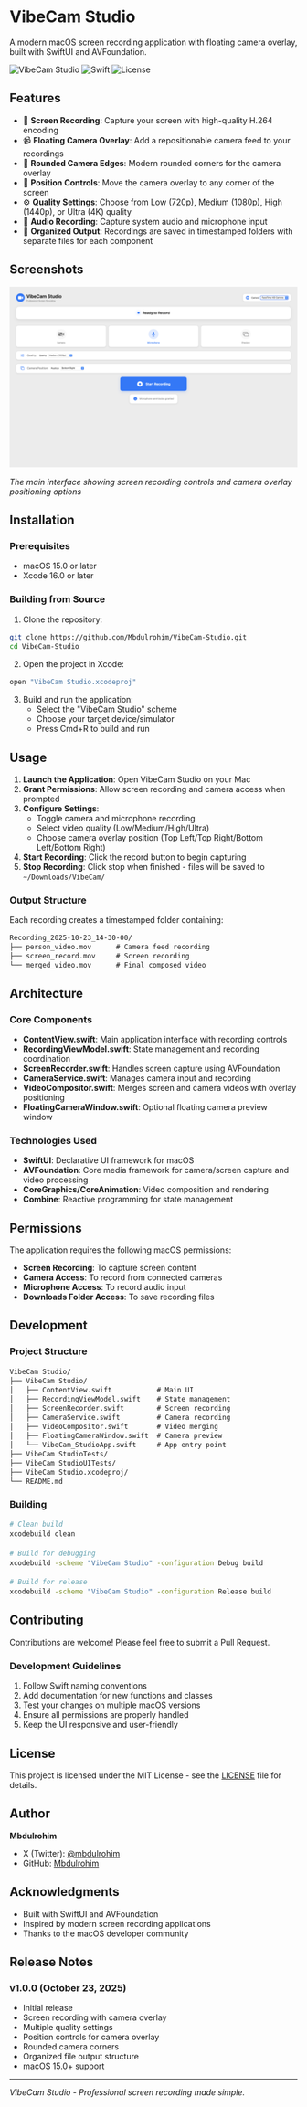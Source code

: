 # VibeCam Studio

A modern macOS screen recording application with floating camera overlay, built with SwiftUI and AVFoundation.

![VibeCam Studio](https://img.shields.io/badge/macOS-15.0+-blue)
![Swift](https://img.shields.io/badge/Swift-5.0+-orange)
![License](https://img.shields.io/badge/License-MIT-green)

## Features

- 🎥 **Screen Recording**: Capture your screen with high-quality H.264 encoding
- 📹 **Floating Camera Overlay**: Add a repositionable camera feed to your recordings
- 🎨 **Rounded Camera Edges**: Modern rounded corners for the camera overlay
- 🎯 **Position Controls**: Move the camera overlay to any corner of the screen
- ⚙️ **Quality Settings**: Choose from Low (720p), Medium (1080p), High (1440p), or Ultra (4K) quality
- 🎵 **Audio Recording**: Capture system audio and microphone input
- 📁 **Organized Output**: Recordings are saved in timestamped folders with separate files for each component

## Screenshots

![VibeCam Studio Preview](Screenshot%202025-10-23%20at%2011.02.50.png)

_The main interface showing screen recording controls and camera overlay positioning options_

## Installation

### Prerequisites

- macOS 15.0 or later
- Xcode 16.0 or later

### Building from Source

1. Clone the repository:

```bash
git clone https://github.com/Mbdulrohim/VibeCam-Studio.git
cd VibeCam-Studio
```

2. Open the project in Xcode:

```bash
open "VibeCam Studio.xcodeproj"
```

3. Build and run the application:
   - Select the "VibeCam Studio" scheme
   - Choose your target device/simulator
   - Press Cmd+R to build and run

## Usage

1. **Launch the Application**: Open VibeCam Studio on your Mac
2. **Grant Permissions**: Allow screen recording and camera access when prompted
3. **Configure Settings**:
   - Toggle camera and microphone recording
   - Select video quality (Low/Medium/High/Ultra)
   - Choose camera overlay position (Top Left/Top Right/Bottom Left/Bottom Right)
4. **Start Recording**: Click the record button to begin capturing
5. **Stop Recording**: Click stop when finished - files will be saved to `~/Downloads/VibeCam/`

### Output Structure

Each recording creates a timestamped folder containing:

```
Recording_2025-10-23_14-30-00/
├── person_video.mov      # Camera feed recording
├── screen_record.mov     # Screen recording
└── merged_video.mov      # Final composed video
```

## Architecture

### Core Components

- **ContentView.swift**: Main application interface with recording controls
- **RecordingViewModel.swift**: State management and recording coordination
- **ScreenRecorder.swift**: Handles screen capture using AVFoundation
- **CameraService.swift**: Manages camera input and recording
- **VideoCompositor.swift**: Merges screen and camera videos with overlay positioning
- **FloatingCameraWindow.swift**: Optional floating camera preview window

### Technologies Used

- **SwiftUI**: Declarative UI framework for macOS
- **AVFoundation**: Core media framework for camera/screen capture and video processing
- **CoreGraphics/CoreAnimation**: Video composition and rendering
- **Combine**: Reactive programming for state management

## Permissions

The application requires the following macOS permissions:

- **Screen Recording**: To capture screen content
- **Camera Access**: To record from connected cameras
- **Microphone Access**: To record audio input
- **Downloads Folder Access**: To save recording files

## Development

### Project Structure

```
VibeCam Studio/
├── VibeCam Studio/
│   ├── ContentView.swift           # Main UI
│   ├── RecordingViewModel.swift    # State management
│   ├── ScreenRecorder.swift        # Screen recording
│   ├── CameraService.swift         # Camera recording
│   ├── VideoCompositor.swift       # Video merging
│   ├── FloatingCameraWindow.swift  # Camera preview
│   └── VibeCam_StudioApp.swift     # App entry point
├── VibeCam StudioTests/
├── VibeCam StudioUITests/
├── VibeCam Studio.xcodeproj/
└── README.md
```

### Building

```bash
# Clean build
xcodebuild clean

# Build for debugging
xcodebuild -scheme "VibeCam Studio" -configuration Debug build

# Build for release
xcodebuild -scheme "VibeCam Studio" -configuration Release build
```

## Contributing

Contributions are welcome! Please feel free to submit a Pull Request.

### Development Guidelines

1. Follow Swift naming conventions
2. Add documentation for new functions and classes
3. Test your changes on multiple macOS versions
4. Ensure all permissions are properly handled
5. Keep the UI responsive and user-friendly

## License

This project is licensed under the MIT License - see the [LICENSE](LICENSE) file for details.

## Author

**Mbdulrohim**

- X (Twitter): [@mbdulrohim](https://x.com/mbdulrohim)
- GitHub: [Mbdulrohim](https://github.com/Mbdulrohim)

## Acknowledgments

- Built with SwiftUI and AVFoundation
- Inspired by modern screen recording applications
- Thanks to the macOS developer community

## Release Notes

### v1.0.0 (October 23, 2025)

- Initial release
- Screen recording with camera overlay
- Multiple quality settings
- Position controls for camera overlay
- Rounded camera corners
- Organized file output structure
- macOS 15.0+ support

---

_VibeCam Studio - Professional screen recording made simple._
